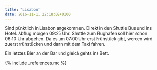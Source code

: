 ```yaml
---
title: "Lisabon"
date: 2016-11-11 22:18:02+0100
---
```

Sind pünktlich in Lisabon angekommen. Direkt in den Shuttle Bus und ins Hotel. Abflug morgen 09:25 Uhr. Shuttle zum Flughafen soll hier schon 06:10 Uhr abgehen. Da es um 07:00 Uhr erst Frühstück gibt, werden wird zuerst frühstücken und dann mit dem Taxi fahren.

Ein letztes Bier an der Bar und gleich gehts ins Bett.

{% include _references.md %}